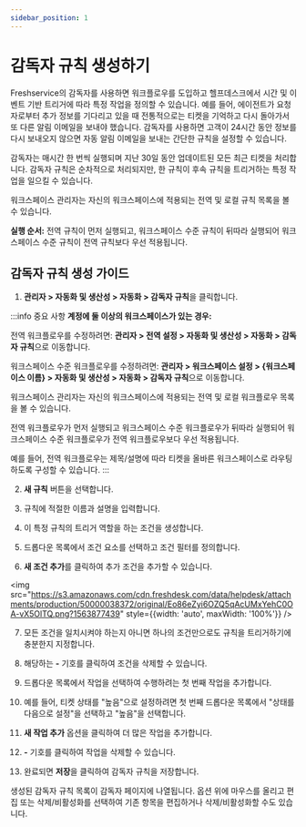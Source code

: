 ```yaml
---
sidebar_position: 1
---
```


# 감독자 규칙 생성하기

Freshservice의 감독자를 사용하면 워크플로우를 도입하고 헬프데스크에서 시간 및 이벤트 기반 트리거에 따라 특정 작업을 정의할 수 있습니다. 예를 들어, 에이전트가 요청자로부터 추가 정보를 기다리고 있을 때 전통적으로는 티켓을 기억하고 다시 돌아가서 또 다른 알림 이메일을 보내야 했습니다. 감독자를 사용하면 고객이 24시간 동안 정보를 다시 보내오지 않으면 자동 알림 이메일을 보내는 간단한 규칙을 설정할 수 있습니다.

감독자는 매시간 한 번씩 실행되며 지난 30일 동안 업데이트된 모든 최근 티켓을 처리합니다. 감독자 규칙은 순차적으로 처리되지만, 한 규칙이 후속 규칙을 트리거하는 특정 작업을 일으킬 수 있습니다.

워크스페이스 관리자는 자신의 워크스페이스에 적용되는 전역 및 로컬 규칙 목록을 볼 수 있습니다.

**실행 순서:** 전역 규칙이 먼저 실행되고, 워크스페이스 수준 규칙이 뒤따라 실행되어 워크스페이스 수준 규칙이 전역 규칙보다 우선 적용됩니다.

## 감독자 규칙 생성 가이드

1. **관리자 > 자동화 및 생산성 > 자동화 > 감독자 규칙**을 클릭합니다.

:::info 중요 사항
**계정에 둘 이상의 워크스페이스가 있는 경우:**

전역 워크플로우를 수정하려면: **관리자 > 전역 설정 > 자동화 및 생산성 > 자동화 > 감독자 규칙**으로 이동합니다.

워크스페이스 수준 워크플로우를 수정하려면: **관리자 > 워크스페이스 설정 > {워크스페이스 이름} > 자동화 및 생산성 > 자동화 > 감독자 규칙**으로 이동합니다.

워크스페이스 관리자는 자신의 워크스페이스에 적용되는 전역 및 로컬 워크플로우 목록을 볼 수 있습니다.

전역 워크플로우가 먼저 실행되고 워크스페이스 수준 워크플로우가 뒤따라 실행되어 워크스페이스 수준 워크플로우가 전역 워크플로우보다 우선 적용됩니다.

예를 들어, 전역 워크플로우는 제목/설명에 따라 티켓을 올바른 워크스페이스로 라우팅하도록 구성할 수 있습니다.
:::

2. **새 규칙** 버튼을 선택합니다.

3. 규칙에 적절한 이름과 설명을 입력합니다.

4. 이 특정 규칙의 트리거 역할을 하는 조건을 생성합니다.

5. 드롭다운 목록에서 조건 요소를 선택하고 조건 필터를 정의합니다.

6. **새 조건 추가**를 클릭하여 추가 조건을 추가할 수 있습니다.

<img src="https://s3.amazonaws.com/cdn.freshdesk.com/data/helpdesk/attachments/production/50000038372/original/Eo86eZyi6OZQ5qAcUMxYehC0OA-vX5OlTQ.png?1563877439" style={{width: 'auto', maxWidth: '100%'}} />

7. 모든 조건을 일치시켜야 하는지 아니면 하나의 조건만으로도 규칙을 트리거하기에 충분한지 지정합니다.

8. 해당하는 **-** 기호를 클릭하여 조건을 삭제할 수 있습니다.

9. 드롭다운 목록에서 작업을 선택하여 수행하려는 첫 번째 작업을 추가합니다.

10. 예를 들어, 티켓 상태를 "높음"으로 설정하려면 첫 번째 드롭다운 목록에서 "상태를 다음으로 설정"을 선택하고 "높음"을 선택합니다.

11. **새 작업 추가** 옵션을 클릭하여 더 많은 작업을 추가합니다.

12. **-** 기호를 클릭하여 작업을 삭제할 수 있습니다.

13. 완료되면 **저장**을 클릭하여 감독자 규칙을 저장합니다.

생성된 감독자 규칙 목록이 감독자 페이지에 나열됩니다. 옵션 위에 마우스를 올리고 편집 또는 삭제/비활성화를 선택하여 기존 항목을 편집하거나 삭제/비활성화할 수도 있습니다.